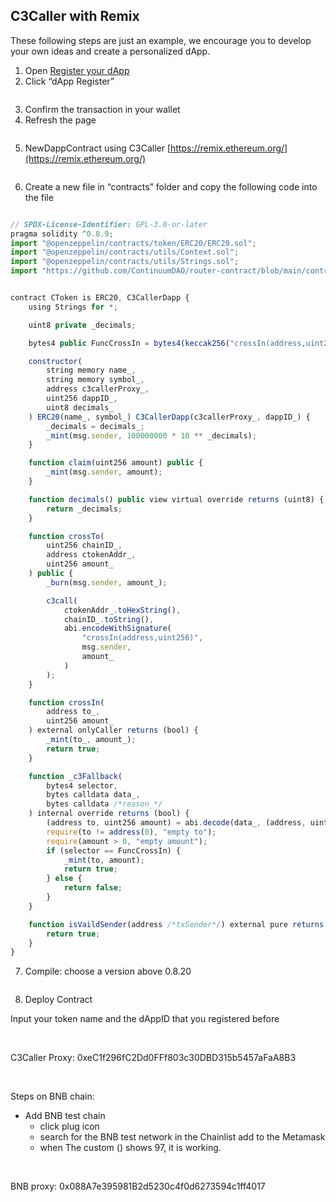 ## C3Caller with Remix

These following steps are just an example, we encourage you to develop your own ideas and create a personalized dApp.

1. Open [Register your dApp](https://c3caller-frontend.pages.dev/dapp)
2. Click “dApp Register”

<img src="/_media/C3CallerTest-1.png"  alt=""/>

3. Confirm the transaction in your wallet
4. Refresh the page

<img src="/_media/C3CallerTest-2.png"  alt=""/>

5. NewDappContract using C3Caller [https://remix.ethereum.org/](https://remix.ethereum.org/)

<img src="/_media/C3CallerTest-3.png"  alt=""/>

6. Create a new file in “contracts” folder and copy the following code into the file

<img src="/_media/C3CallerTest-4.png"  alt=""/>

```javascript
// SPDX-License-Identifier: GPL-3.0-or-later
pragma solidity ^0.8.9;
import "@openzeppelin/contracts/token/ERC20/ERC20.sol";
import "@openzeppelin/contracts/utils/Context.sol";
import "@openzeppelin/contracts/utils/Strings.sol";
import "https://github.com/ContinuumDAO/router-contract/blob/main/contracts/protocol/C3CallerDapp.sol";


contract CToken is ERC20, C3CallerDapp {
    using Strings for *;

    uint8 private _decimals;

    bytes4 public FuncCrossIn = bytes4(keccak256("crossIn(address,uint256)"));

    constructor(
        string memory name_,
        string memory symbol_,
        address c3callerProxy_,
        uint256 dappID_,
        uint8 decimals_
    ) ERC20(name_, symbol_) C3CallerDapp(c3callerProxy_, dappID_) {
        _decimals = decimals_;
        _mint(msg.sender, 100000000 * 10 ** _decimals);
    }

    function claim(uint256 amount) public {
        _mint(msg.sender, amount);
    }

    function decimals() public view virtual override returns (uint8) {
        return _decimals;
    }

    function crossTo(
        uint256 chainID_,
        address ctokenAddr_,
        uint256 amount_
    ) public {
        _burn(msg.sender, amount_);

        c3call(
            ctokenAddr_.toHexString(),
            chainID_.toString(),
            abi.encodeWithSignature(
                "crossIn(address,uint256)",
                msg.sender,
                amount_
            )
        );
    }

    function crossIn(
        address to_,
        uint256 amount_
    ) external onlyCaller returns (bool) {
        _mint(to_, amount_);
        return true;
    }

    function _c3Fallback(
        bytes4 selector,
        bytes calldata data_,
        bytes calldata /*reason_*/
    ) internal override returns (bool) {
        (address to, uint256 amount) = abi.decode(data_, (address, uint256));
        require(to != address(0), "empty to");
        require(amount > 0, "empty amount");
        if (selector == FuncCrossIn) {
            _mint(to, amount);
            return true;
        } else {
            return false;
        }
    }

    function isVaildSender(address /*txSender*/) external pure returns (bool){
        return true;
    }
}
```

7. Compile: choose a version above 0.8.20

<img src="/_media/C3CallerTest-5.png"  alt=""/>

8. Deploy Contract

Input your token name and the dAppID that you registered before

<img src="/_media/C3CallerTest-6.png"  alt=""/>

<img src="/_media/C3CallerTest-7.png"  alt=""/>

C3Caller Proxy: 0xeC1f296fC2Dd0FFf803c30DBD315b5457aFaA8B3

<img src="/_media/C3CallerTest-8.png"  alt=""/>

<img src="/_media/C3CallerTest-9.png"  alt=""/>

Steps on BNB chain:

- Add BNB test chain
    - click plug icon
    - search for the BNB test network in the Chainlist add to the Metamask
    - when The custom () shows 97, it is working.

<img src="/_media/C3CallerTest-10png"  alt=""/>

<img src="/_media/C3CallerTest-11.png"  alt=""/>

<img src="/_media/C3CallerTest-12.png"  alt=""/>

BNB proxy: 0x088A7e395981B2d5230c4f0d6273594c1ff4017

<img src="/_media/C3CallerTest-13.png"  alt=""/>

<img src="/_media/C3CallerTest-14.png"  alt=""/>

<img src="/_media/C3CallerTest-15.png"  alt=""/>
